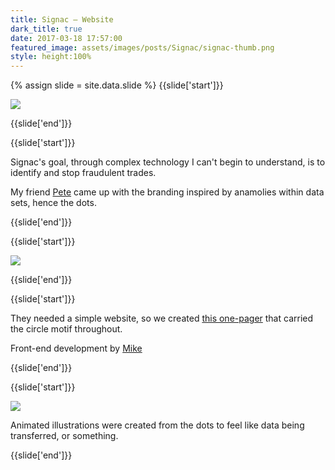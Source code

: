 ```yaml
---
title: Signac — Website
dark_title: true
date: 2017-03-18 17:57:00
featured_image: assets/images/posts/Signac/signac-thumb.png
style: height:100%
---
```

{% assign slide = site.data.slide %}
{{slide['start']}}

<div><img src='{{ absolute_url }}/assets/images/posts/Signac/signac-1.png' srcset='{{ absolute_url }}/assets/images/posts/Signac/signac-1.png 1024w, {{ absolute_url }}/assets/images/posts/Signac/signac-1@2x.png 2048w, {{ absolute_url }}/assets/images/posts/Signac/signac-1@3x.png 3072w'></div>

{{slide['end']}}

{{slide['start']}}

Signac's goal, through complex technology I can't begin to understand, is to identify and stop fraudulent trades.

My friend <a href='http://golibersuch.com/'>Pete</a> came up with the branding inspired by anamolies within data sets, hence the dots.

{{slide['end']}}

{{slide['start']}}

<div><img src='{{ absolute_url }}/assets/images/posts/Signac/signac-2.png' srcset='{{ absolute_url }}/assets/images/posts/Signac/signac-2.png 794w, {{ absolute_url }}/assets/images/posts/Signac/signac-2@2x.png 1588w, {{ absolute_url }}/assets/images/posts/Signac/signac-2@3x.png 2382w'></div>

{{slide['end']}}

{{slide['start']}}

They needed a simple website, so we created <a href='http://signac.net/'>this one-pager</a> that carried the circle motif throughout.

Front-end development by <a href='http://mcchill.in/'>Mike</a>

{{slide['end']}}

{{slide['start']}}

<div><img src='{{ absolute_url }}/assets/images/posts/Signac/signac-3.png' srcset='{{ absolute_url }}/assets/images/posts/Signac/signac-3.png 394w, {{ absolute_url }}/assets/images/posts/Signac/signac-3@2x.png 788w, {{ absolute_url }}/assets/images/posts/Signac/signac-3@3x.png 1182w'></div>

Animated illustrations were created from the dots to feel like data being transferred, or something.

{{slide['end']}}